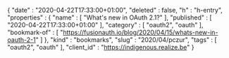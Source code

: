 {
  "date" : "2020-04-22T17:33:00+01:00",
  "deleted" : false,
  "h" : "h-entry",
  "properties" : {
    "name" : [ "What's new in OAuth 2.1?" ],
    "published" : [ "2020-04-22T17:33:00+01:00" ],
    "category" : [ "oauth2", "oauth" ],
    "bookmark-of" : [ "https://fusionauth.io/blog/2020/04/15/whats-new-in-oauth-2-1" ]
  },
  "kind" : "bookmarks",
  "slug" : "2020/04/pczur",
  "tags" : [ "oauth2", "oauth" ],
  "client_id" : "https://indigenous.realize.be"
}
